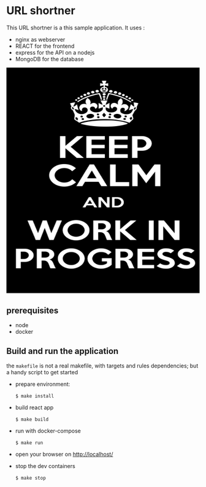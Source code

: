 # URL shortner

This URL shortner is a this sample application. It uses :

- nginx as webserver
- REACT for the frontend
- express for the API on a nodejs
- MongoDB for the database

![keepcalm wip](./keepcalmwip.png "Keep Calm Work in Progress")


## prerequisites

- node
- docker

## Build and run the application

the `makefile` is not a real makefile, with targets and rules dependencies; but a handy script to get started

- prepare environment:
  ```
  $ make install
  ```
- build react app
  ```
  $ make build
  ```
- run with docker-compose
  ```
  $ make run
  ```
- open your browser on [http://localhost/](http://localhost/)

- stop the dev containers
  ```
  $ make stop
  ```
